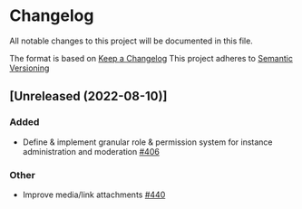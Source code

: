 # Changelog
All notable changes to this project will be documented in this file.

The format is based on [Keep a Changelog](https://keepachangelog.com/en/1.0.0/)
This project adheres to [Semantic Versioning](https://semver.org/spec/v2.0.0.html)

## [Unreleased (2022-08-10)]
### Added
- Define & implement granular role & permission system for instance administration and moderation [#406](https://github.com/bonfire-networks/bonfire-app/issues/406) 

### Other
- Improve media/link attachments [#440](https://github.com/bonfire-networks/bonfire-app/issues/440) 

